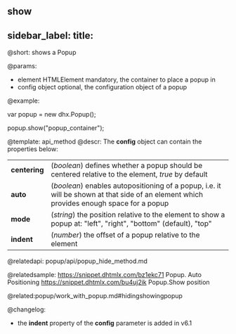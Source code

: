 show
---
sidebar_label: 
title: 
---          

@short: shows a Popup


@params:
- element 		HTMLElement		 mandatory, the container to place a popup in
- config 		object			 optional, the configuration object of a popup



@example:
<div id="popup_container"></div>

var popup = new dhx.Popup();
 
popup.show("popup_container");


@template: api_method
@descr:
The **config** object can contain the properties below:

<table class="webixdoc_links">
	<tbody>
        <tr>
			<td class="webixdoc_links0"><b>centering</b></td>
			<td>(<i>boolean</i>) defines whether a popup should be centered relative to the element, <i>true</i> by default</td>
		</tr>
        <tr>
			<td class="webixdoc_links0"><b>auto</b></td>
			<td>(<i>boolean</i>) enables autopositioning of a popup, i.e. it will be shown at that side of an element which provides enough space for a popup</td>
		</tr>
        <tr>
			<td class="webixdoc_links0"><b>mode</b></td>
			<td>(<i>string</i>) the position relative to the element to show a popup at: "left", "right", "bottom" (default), "top"</td>
		</tr>
        <tr>
			<td class="webixdoc_links0"><b>indent</b></td>
			<td>(<i>number</i>) the offset of a popup relative to the element</td>
		</tr>
    </tbody>
</table>


@relatedapi:
popup/api/popup_hide_method.md

@relatedsample: 
https://snippet.dhtmlx.com/bz1ekc71	Popup. Auto Positioning
https://snippet.dhtmlx.com/bu4uj2ik	Popup.Show position

@related:popup/work_with_popup.md#hidingshowingpopup

@changelog:
- the **indent** property of the **config** parameter is added in v6.1

